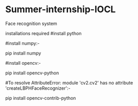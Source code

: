 # Summer-internship-IOCL
Face recognition system


installations required 
#install python

#install numpy:-

pip install numpy

#install opencv:-

pip install opencv-python


#To resolve AttributeError: module 'cv2.cv2' has no attribute 'createLBPHFaceRecognizer':-

pip install opencv-contrib-python
